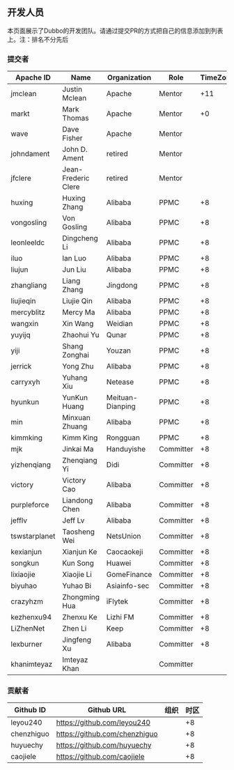 ## 开发人员

本页面展示了Dubbo的开发团队。请通过提交PR的方式把自己的信息添加到列表上。注：排名不分先后

### 提交者

| Apache ID       | Name                | Organization     | Role      | TimeZone |
| --------------- | ------------------- | ------------     | --------- | -------- |
| jmclean         | Justin Mclean       | Apache           | Mentor    | +11      |
| markt           | Mark Thomas         | Apache           | Mentor    | +0       |
| wave            | Dave Fisher         | Apache           | Mentor    |          |
| johndament      | John D. Ament       | retired          | Mentor    |          |
| jfclere         | Jean-Frederic Clere | retired          | Mentor    |          |
| huxing          | Huxing Zhang        | Alibaba          | PPMC      | +8       |
| vongosling      | Von Gosling         | Alibaba          | PPMC      | +8       |
| leonleeldc      | Dingcheng Li        | Alibaba          | PPMC      | +8       |
| iluo            | Ian Luo             | Alibaba          | PPMC      | +8       |
| liujun          | Jun Liu             | Alibaba          | PPMC      | +8       |
| zhangliang      | Liang Zhang         | Jingdong         | PPMC      | +8       |
| liujieqin       | Liujie Qin          | Alibaba          | PPMC      | +8       |
| mercyblitz      | Mercy Ma            | Alibaba          | PPMC      | +8       |
| wangxin         | Xin Wang            | Weidian          | PPMC      | +8       |
| yuyijq          | Zhaohui Yu          | Qunar            | PPMC      | +8       |
| yiji            | Shang Zonghai       | Youzan           | PPMC      | +8       |
| jerrick         | Yong Zhu            | Alibaba          | PPMC      | +8       |
| carryxyh        | Yuhang Xiu          | Netease          | PPMC      | +8       |
| hyunkun         | YunKun Huang        | Meituan-Dianping | PPMC      | +8       |
| min             | Minxuan Zhuang      | Alibaba          | PPMC      | +8       |
| kimmking        | Kimm King           | Rongguan         | PPMC      | +8       |
| mjk             | Jinkai Ma           | Handuyishe       | Committer | +8       |
| yizhenqiang     | Zhenqiang Yi        | Didi             | Committer | +8       |
| victory         | Victory Cao         | Alibaba          | Committer | +8       |
| purpleforce     | Liandong Chen       | Alibaba          | Committer | +8       |
| jefflv          | Jeff Lv             | Alibaba          | Committer | +8       |
| tswstarplanet   | Taosheng Wei        | NetsUnion        | Committer | +8       |
| kexianjun       | Xianjun Ke          | Caocaokeji       | Committer | +8       |
| songkun         | Kun Song            | Huawei           | Committer | +8       |
| lixiaojie       | Xiaojie Li          | GomeFinance      | Committer | +8       |
| biyuhao         | Yuhao Bi            | Asiainfo-sec     | Committer | +8       |
| crazyhzm        | Zhongming Hua       | iFlytek          | Committer | +8       |
| kezhenxu94      | Zhenxu Ke           | Lizhi FM         | Committer | +8       |
| LiZhenNet       | Zhen Li             | Keep             | Committer | +8       |
| lexburner       | Jingfeng Xu         | Alibaba          | Committer | +8       |
| khanimteyaz     | Imteyaz Khan        |                  | Committer |          |

### 贡献者

| Github ID  | Github URL                      | 组织         | 时区 |
| ---------- | ------------------------------- | ------------ | ---- |
| leyou240   | <https://github.com/leyou240>   |              | +8   |
| chenzhiguo | <https://github.com/chenzhiguo> |              | +8   |
| huyuechy   | <https://github.com/huyuechy>   |              | +8   |
| caojiele   | <https://github.com/caojiele>   |              | +8   |

